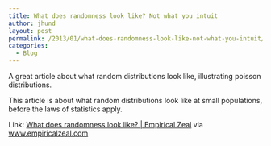 ```yaml
---
title: What does randomness look like? Not what you intuit
author: jhund
layout: post
permalink: /2013/01/what-does-randomness-look-like-not-what-you-intuit/
categories:
  - Blog
---
```

A great article about what random distributions look like, illustrating poisson distributions.

This article is about what random distributions look like at small populations, before the laws of statistics apply.

Link: [What does randomness look like? | Empirical Zeal][1] via www.empiricalzeal.com

 [1]: http://bit.ly/V0lH3A